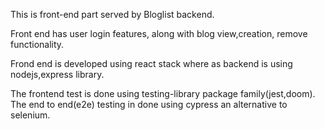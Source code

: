 This is front-end part served by  Bloglist backend.

Front end has user login features, along with blog view,creation, remove functionality.

Frond end is developed using react stack where as backend is using nodejs,express library.

The frontend test is done using testing-library package family(jest,doom).
The end to end(e2e) testing in done using cypress an alternative to selenium.
